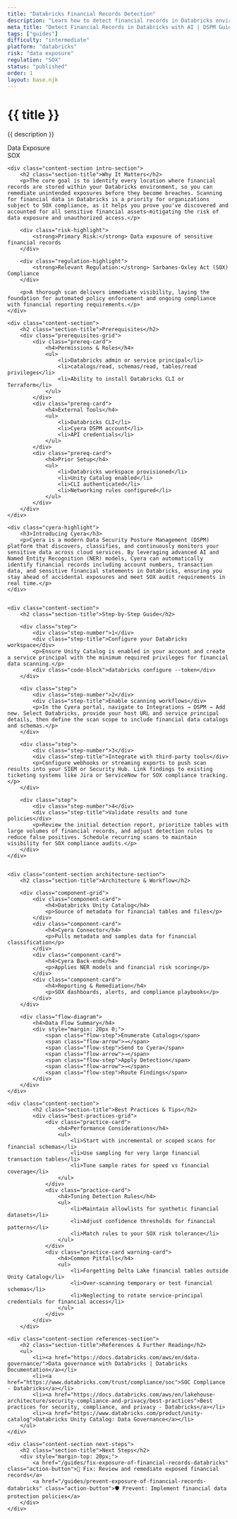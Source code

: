 ```yaml
---
title: "Databricks Financial Records Detection"
description: "Learn how to detect financial records in Databricks environments. Follow step-by-step guidance for SOX compliance and financial data governance."
meta_title: "Detect Financial Records in Databricks with AI | DSPM Guide"
tags: ["guides"]
difficulty: "intermediate"
platform: "databricks"
risk: "data exposure"
regulation: "SOX"
status: "published"
order: 1
layout: base.njk
---
```


<div class="container">
    <div class="header">
        <h1>{{ title }}</h1>
        <p>{{ description }}</p>
        <div class="badge">Data Exposure</div>
        <div class="badge regulation">SOX</div>
    </div>

    <div class="content-section intro-section">
        <h2 class="section-title">Why It Matters</h2>
        <p>The core goal is to identify every location where financial records are stored within your Databricks environment, so you can remediate unintended exposures before they become breaches. Scanning for financial data in Databricks is a priority for organizations subject to SOX compliance, as it helps you prove you've discovered and accounted for all sensitive financial assets—mitigating the risk of data exposure and unauthorized access.</p>
        
        <div class="risk-highlight">
            <strong>Primary Risk:</strong> Data exposure of sensitive financial records
        </div>
        
        <div class="regulation-highlight">
            <strong>Relevant Regulation:</strong> Sarbanes-Oxley Act (SOX) Compliance
        </div>
        
        <p>A thorough scan delivers immediate visibility, laying the foundation for automated policy enforcement and ongoing compliance with financial reporting requirements.</p>
    </div>

    <div class="content-section">
        <h2 class="section-title">Prerequisites</h2>
        <div class="prerequisites-grid">
            <div class="prereq-card">
                <h4>Permissions & Roles</h4>
                <ul>
                    <li>Databricks admin or service principal</li>
                    <li>catalogs/read, schemas/read, tables/read privileges</li>
                    <li>Ability to install Databricks CLI or Terraform</li>
                </ul>
            </div>
            <div class="prereq-card">
                <h4>External Tools</h4>
                <ul>
                    <li>Databricks CLI</li>
                    <li>Cyera DSPM account</li>
                    <li>API credentials</li>
                </ul>
            </div>
            <div class="prereq-card">
                <h4>Prior Setup</h4>
                <ul>
                    <li>Databricks workspace provisioned</li>
                    <li>Unity Catalog enabled</li>
                    <li>CLI authenticated</li>
                    <li>Networking rules configured</li>
                </ul>
            </div>
        </div>
    </div>
	
    <div class="cyera-highlight">
        <h3>Introducing Cyera</h3>
        <p>Cyera is a modern Data Security Posture Management (DSPM) platform that discovers, classifies, and continuously monitors your sensitive data across cloud services. By leveraging advanced AI and Named Entity Recognition (NER) models, Cyera can automatically identify financial records including account numbers, transaction data, and sensitive financial statements in Databricks, ensuring you stay ahead of accidental exposures and meet SOX audit requirements in real time.</p>
    </div>
	

    <div class="content-section">
        <h2 class="section-title">Step-by-Step Guide</h2>
        
        <div class="step">
            <div class="step-number">1</div>
            <div class="step-title">Configure your Databricks workspace</div>
            <p>Ensure Unity Catalog is enabled in your account and create a service principal with the minimum required privileges for financial data scanning.</p>
            <div class="code-block">databricks configure --token</div>
        </div>

        <div class="step">
            <div class="step-number">2</div>
            <div class="step-title">Enable scanning workflows</div>
            <p>In the Cyera portal, navigate to Integrations → DSPM → Add new. Select Databricks, provide your host URL and service principal details, then define the scan scope to include financial data catalogs and schemas.</p>
        </div>

        <div class="step">
            <div class="step-number">3</div>
            <div class="step-title">Integrate with third-party tools</div>
            <p>Configure webhooks or streaming exports to push scan results into your SIEM or Security Hub. Link findings to existing ticketing systems like Jira or ServiceNow for SOX compliance tracking.</p>
        </div>

        <div class="step">
            <div class="step-number">4</div>
            <div class="step-title">Validate results and tune policies</div>
            <p>Review the initial detection report, prioritize tables with large volumes of financial records, and adjust detection rules to reduce false positives. Schedule recurring scans to maintain visibility for SOX compliance audits.</p>
        </div>
    </div>


    <div class="content-section architecture-section">
        <h2 class="section-title">Architecture & Workflow</h2>
        
        <div class="component-grid">
            <div class="component-card">
                <h4>Databricks Unity Catalog</h4>
                <p>Source of metadata for financial tables and files</p>
            </div>
            <div class="component-card">
                <h4>Cyera Connector</h4>
                <p>Pulls metadata and samples data for financial classification</p>
            </div>
            <div class="component-card">
                <h4>Cyera Back-end</h4>
                <p>Applies NER models and financial risk scoring</p>
            </div>
            <div class="component-card">
                <h4>Reporting & Remediation</h4>
                <p>SOX dashboards, alerts, and compliance playbooks</p>
            </div>
        </div>

        <div class="flow-diagram">
            <h4>Data Flow Summary</h4>
            <div style="margin: 20px 0;">
                <span class="flow-step">Enumerate Catalogs</span>
                <span class="flow-arrow">→</span>
                <span class="flow-step">Send to Cyera</span>
                <span class="flow-arrow">→</span>
                <span class="flow-step">Apply Detection</span>
                <span class="flow-arrow">→</span>
                <span class="flow-step">Route Findings</span>
            </div>
        </div>
    </div>

	<div class="content-section">
	        <h2 class="section-title">Best Practices & Tips</h2>
	        <div class="best-practices-grid">
	            <div class="practice-card">
	                <h4>Performance Considerations</h4>
	                <ul>
	                    <li>Start with incremental or scoped scans for financial schemas</li>
	                    <li>Use sampling for very large financial transaction tables</li>
	                    <li>Tune sample rates for speed vs financial coverage</li>
	                </ul>
	            </div>
	            <div class="practice-card">
	                <h4>Tuning Detection Rules</h4>
	                <ul>
	                    <li>Maintain allowlists for synthetic financial datasets</li>
	                    <li>Adjust confidence thresholds for financial patterns</li>
	                    <li>Match rules to your SOX risk tolerance</li>
	                </ul>
	            </div>
	            <div class="practice-card warning-card">
	                <h4>Common Pitfalls</h4>
	                <ul>
	                    <li>Forgetting Delta Lake financial tables outside Unity Catalog</li>
	                    <li>Over-scanning temporary or test financial schemas</li>
	                    <li>Neglecting to rotate service-principal credentials for financial access</li>
	                </ul>
	            </div>
	        </div>
	    </div>

    <div class="content-section references-section">
        <h2 class="section-title">References & Further Reading</h2>
        <ul>
            <li><a href="https://docs.databricks.com/aws/en/data-governance/">Data governance with Databricks | Databricks Documentation</a></li>
            <li><a href="https://www.databricks.com/trust/compliance/soc">SOC Compliance - Databricks</a></li>
            <li><a href="https://docs.databricks.com/aws/en/lakehouse-architecture/security-compliance-and-privacy/best-practices">Best practices for security, compliance, and privacy - Databricks</a></li>
            <li><a href="https://www.databricks.com/product/unity-catalog">Databricks Unity Catalog: Data Governance</a></li>
        </ul>
    </div>

    <div class="content-section next-steps">
        <h2 class="section-title">Next Steps</h2>
        <div style="margin-top: 20px;">
            <a href="/guides/fix-exposure-of-financial-records-databricks" class="action-button">🔧 Fix: Review and remediate exposed financial records</a>
            <a href="/guides/prevent-exposure-of-financial-records-databricks" class="action-button">🛡️ Prevent: Implement financial data protection policies</a>
        </div>
    </div>
</div>